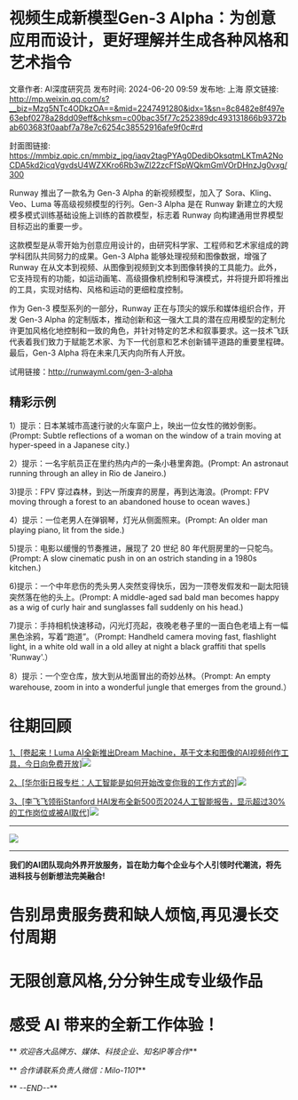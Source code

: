 # 视频生成新模型Gen-3 Alpha：为创意应用而设计，更好理解并生成各种风格和艺术指令

文章作者: AI深度研究员
发布时间: 2024-06-20 09:59
发布地: 上海
原文链接: http://mp.weixin.qq.com/s?__biz=Mzg5NTc4ODkzOA==&mid=2247491280&idx=1&sn=8c8482e8f497e63ebf0278a28dd09eff&chksm=c00bac35f77c252389dc493131866b9372bab603683f0aabf7a78e7c6254c38552916afe9f0c#rd

封面图链接: https://mmbiz.qpic.cn/mmbiz_jpg/iaqv2tagPYAg0DedibOksqtmLKTmA2NoCDA5kd2icqVgvdsU4WZXKro6Rb3wZl22zcFfSpWQkmGmVOrDHnzJg0vxg/300

Runway 推出了一款名为 Gen-3 Alpha 的新视频模型，加入了 Sora、Kling、Veo、Luma 等高级视频模型的行列。Gen-3
Alpha 是在 Runway 新建立的大规模多模式训练基础设施上训练的首款模型，标志着 Runway 向构建通用世界模型目标迈出的重要一步。

这款模型是从零开始为创意应用设计的，由研究科学家、工程师和艺术家组成的跨学科团队共同努力的成果。Gen-3 Alpha 能够处理视频和图像数据，增强了
Runway
在从文本到视频、从图像到视频到文本到图像转换的工具能力。此外，它支持现有的功能，如运动画笔、高级摄像机控制和导演模式，并将提升即将推出的工具，实现对结构、风格和运动的更细粒度控制。

作为 Gen-3 模型系列的一部分，Runway 正在与顶尖的娱乐和媒体组织合作，开发 Gen-3 Alpha
的定制版本，推动创新和这一强大工具的潜在应用模型的定制允许更加风格化地控制和一致的角色，并针对特定的艺术和叙事要求。这一技术飞跃代表着我们致力于赋能艺术家、为下一代创意和艺术创新铺平道路的重要里程碑。最后，Gen-3
Alpha 将在未来几天内向所有人开放。

试用链接：http://runwayml.com/gen-3-alpha

  

## 精彩示例

1）提示：日本某城市高速行驶的火车窗户上，映出一位女性的微妙倒影。(Prompt: Subtle reflections of a woman on the
window of a train moving at hyper-speed in a Japanese city.)

  
  

2）提示：一名宇航员正在里约热内卢的一条小巷里奔跑。(Prompt: An astronaut running through an alley in
Rio de Janeiro.)

  
  

3)提示：FPV 穿过森林，到达一所废弃的房屋，再到达海浪。(Prompt: FPV moving through a forest to an
abandoned house to ocean waves.)

  

  

4）提示：一位老男人在弹钢琴，灯光从侧面照来。(Prompt: An older man playing piano, lit from the
side.)

  

  

5)提示：电影以缓慢的节奏推进，展现了 20 世纪 80 年代厨房里的一只鸵鸟。(Prompt: A slow cinematic push in on
an ostrich standing in a 1980s kitchen.)

  

  

6)提示：一个中年悲伤的秃头男人突然变得快乐，因为一顶卷发假发和一副太阳镜突然落在他的头上。(Prompt: A middle-aged sad bald
man becomes happy as a wig of curly hair and sunglasses fall suddenly on his
head.)

  

  

7)提示：手持相机快速移动，闪光灯亮起，夜晚老巷子里的一面白色老墙上有一幅黑色涂鸦，写着“跑道”。（Prompt: Handheld camera
moving fast, flashlight light, in a white old wall in a old alley at night a
black graffiti that spells 'Runway'.）

  
  

8）提示：一个空仓库，放大到从地面冒出的奇妙丛林。（Prompt: An empty warehouse, zoom in into a wonderful
jungle that emerges from the ground.）

  

  

# 往期回顾

[1、[卷起来！Luma AI全新推出Dream
Machine，基于文本和图像的AI视频创作工具，今日向免费开放]![](https://mmbiz.qpic.cn/mmbiz_png/iaqv2tagPYAg0DedibOksqtmLKTmA2NoCDAUOckldRIRk2bia2JeJicA8lKVvDzsbz1icHS6mKT6smDKiaUnoRhicalJg/640?wx_fmt=png&from=appmsg)](https://mp.weixin.qq.com/s?__biz=Mzg5NTc4ODkzOA==&mid=2247490989&idx=1&sn=a4d1e632be50b684d4f017bfa7ddd9c7&chksm=c00baf48f77c265e6845aae4bcaa47868e2b554824a674314ad690ddd0218e3dfe6ad3526cd4&scene=21#wechat_redirect)

[2、[华尔街日报专栏：人工智能是如何开始改变你我的工作方式的]![](https://mmbiz.qpic.cn/mmbiz_png/iaqv2tagPYAg0DedibOksqtmLKTmA2NoCDyr0dYl5fghzvzVGXfnoDHgxefjNzhHfEwsFqVsl3YgE3sp3bjEVTEA/640?wx_fmt=png&from=appmsg)](https://mp.weixin.qq.com/s?__biz=Mzg5NTc4ODkzOA==&mid=2247490817&idx=1&sn=b9fafa2429d82c46e9089946ecd23629&chksm=c00bafe4f77c26f2e0e26c31aa7a8e782093ab4ec47bd7b25345a5a9d8e6514f383522756bb0&scene=21#wechat_redirect)

[3、[李飞飞领衔Stanford
HAI发布全新500页2024人工智能报告，显示超过30%的工作岗位或被AI取代]![](https://mmbiz.qpic.cn/mmbiz_png/iaqv2tagPYAg0DedibOksqtmLKTmA2NoCDHJYK9wFYvkVmXJpiabQYHKatWeE2ASy0m2UKaVYXGPIzHNUqM1zWkeA/640?wx_fmt=png&from=appmsg)](https://mp.weixin.qq.com/s?__biz=Mzg5NTc4ODkzOA==&mid=2247489438&idx=1&sn=4c305a310a5ef39c01be3594fcc45cb7&chksm=c00ba57bf77c2c6d6acdd569f613ee158303ec78fe3c49f3ea39cffcb697e8673f17213eae51&scene=21#wechat_redirect)

* * *

![](https://mmbiz.qpic.cn/mmbiz_png/iaqv2tagPYAhtRhTOjz2QwH4dIlC3YUcYbaicMEwjqQqh06Yhdd7EH3r9wiaMRArLz0a6Zhx6uiaUD7hguPfbY0nAg/640?wx_fmt=png&from=appmsg)

****

**我们的AI团队现向外界开放服务，旨在助力每个企业与个人引领时代潮流，将先进科技与创新想法完美融合!**

#  告别昂贵服务费和缺人烦恼,再见漫长交付周期

# 无限创意风格,分分钟生成专业级作品

# 感受 AI 带来的全新工作体验！

** _欢迎各大品牌方、媒体、科技企业、知名IP等合作_**

** _合作请联系负责人微信：Milo-1101_**

** _\--END--_**

